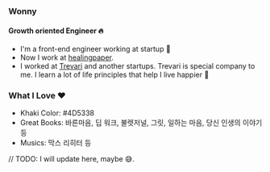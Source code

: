 ### Wonny
#### Growth oriented Engineer 🔥

- I'm a front-end engineer working at startup 🚀
- Now I work at [healingpaper](http://www.healingpaper.com/).
- I worked at [Trevari](https://trevari.co.kr/) and another startups. Trevari is special company to me. I learn a lot of life principles that help I live happier 🥰

### What I Love ❤️

- Khaki Color: #4D5338
- Great Books: 바른마음, 딥 워크, 불렛저널, 그릿, 일하는 마음, 당신 인생의 이야기 등
- Musics: 막스 리히터 등

// TODO: I will update here, maybe 😅.

<!--
**wonny-log/wonny-log** is a ✨ _special_ ✨ repository because its `README.md` (this file) appears on your GitHub profile.

Here are some ideas to get you started:

- 🔭 I’m currently working on ...
- 🌱 I’m currently learning ...
- 👯 I’m looking to collaborate on ...
- 🤔 I’m looking for help with ...
- 💬 Ask me about ...
- 📫 How to reach me: ...
- 😄 Pronouns: ...
- ⚡ Fun fact: ...
-->
